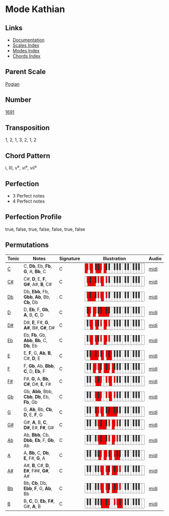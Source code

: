 # Mode Kathian

## Links

- [Documentation](README.md)
- [Scales Index](Scales.md)
- [Modes Index](Modes.md)
- [Chords Index](Chords.md)

## Parent Scale

[Pogian](ScalePogian.md)

## Number

[1691](https://ianring.com/musictheory/scales/1691)

## Transposition

1, 2, 1, 3, 2, 1, 2

## Chord Pattern

i, III, v⁰, vi⁰, vii⁰

## Perfection

- 3 Perfect notes
- 4 Perfect notes

## Perfection Profile

true, false, true, false, false, true, false

## Permutations

| Tonic | Notes | Signature | Illustration | Audio |
|-------|-------|-----------|--------------|-------|
| [C](ModeCNaturalKathian.md) | C, **Db**, Eb, **Fb**, **G**, A, **Bb**, C | C | ![CNaturalKathian](ModeCNaturalKathian.png) | [midi](https://github.com/edipermadi/music/blob/main/docs/ModeCNaturalKathian.mid?raw=true) |
| [C#](ModeCSharpKathian.md) | C#, **D**, E, **F**, **G#**, A#, **B**, C# | C | ![CSharpKathian](ModeCSharpKathian.png) | [midi](https://github.com/edipermadi/music/blob/main/docs/ModeCSharpKathian.mid?raw=true) |
| [Db](ModeDFlatKathian.md) | Db, **Ebb**, Fb, **Gbb**, **Ab**, Bb, **Cb**, Db | C | ![DFlatKathian](ModeDFlatKathian.png) | [midi](https://github.com/edipermadi/music/blob/main/docs/ModeDFlatKathian.mid?raw=true) |
| [D](ModeDNaturalKathian.md) | D, **Eb**, F, **Gb**, **A**, B, **C**, D | C | ![DNaturalKathian](ModeDNaturalKathian.png) | [midi](https://github.com/edipermadi/music/blob/main/docs/ModeDNaturalKathian.mid?raw=true) |
| [D#](ModeDSharpKathian.md) | D#, **E**, F#, **G**, **A#**, B#, **C#**, D# | C | ![DSharpKathian](ModeDSharpKathian.png) | [midi](https://github.com/edipermadi/music/blob/main/docs/ModeDSharpKathian.mid?raw=true) |
| [Eb](ModeEFlatKathian.md) | Eb, **Fb**, Gb, **Abb**, **Bb**, C, **Db**, Eb | C | ![EFlatKathian](ModeEFlatKathian.png) | [midi](https://github.com/edipermadi/music/blob/main/docs/ModeEFlatKathian.mid?raw=true) |
| [E](ModeENaturalKathian.md) | E, **F**, G, **Ab**, **B**, C#, **D**, E | C | ![ENaturalKathian](ModeENaturalKathian.png) | [midi](https://github.com/edipermadi/music/blob/main/docs/ModeENaturalKathian.mid?raw=true) |
| [F](ModeFNaturalKathian.md) | F, **Gb**, Ab, **Bbb**, **C**, D, **Eb**, F | C | ![FNaturalKathian](ModeFNaturalKathian.png) | [midi](https://github.com/edipermadi/music/blob/main/docs/ModeFNaturalKathian.mid?raw=true) |
| [F#](ModeFSharpKathian.md) | F#, **G**, A, **Bb**, **C#**, D#, **E**, F# | C | ![FSharpKathian](ModeFSharpKathian.png) | [midi](https://github.com/edipermadi/music/blob/main/docs/ModeFSharpKathian.mid?raw=true) |
| [Gb](ModeGFlatKathian.md) | Gb, **Abb**, Bbb, **Cbb**, **Db**, Eb, **Fb**, Gb | C | ![GFlatKathian](ModeGFlatKathian.png) | [midi](https://github.com/edipermadi/music/blob/main/docs/ModeGFlatKathian.mid?raw=true) |
| [G](ModeGNaturalKathian.md) | G, **Ab**, Bb, **Cb**, **D**, E, **F**, G | C | ![GNaturalKathian](ModeGNaturalKathian.png) | [midi](https://github.com/edipermadi/music/blob/main/docs/ModeGNaturalKathian.mid?raw=true) |
| [G#](ModeGSharpKathian.md) | G#, **A**, B, **C**, **D#**, E#, **F#**, G# | C | ![GSharpKathian](ModeGSharpKathian.png) | [midi](https://github.com/edipermadi/music/blob/main/docs/ModeGSharpKathian.mid?raw=true) |
| [Ab](ModeAFlatKathian.md) | Ab, **Bbb**, Cb, **Dbb**, **Eb**, F, **Gb**, Ab | C | ![AFlatKathian](ModeAFlatKathian.png) | [midi](https://github.com/edipermadi/music/blob/main/docs/ModeAFlatKathian.mid?raw=true) |
| [A](ModeANaturalKathian.md) | A, **Bb**, C, **Db**, **E**, F#, **G**, A | C | ![ANaturalKathian](ModeANaturalKathian.png) | [midi](https://github.com/edipermadi/music/blob/main/docs/ModeANaturalKathian.mid?raw=true) |
| [A#](ModeASharpKathian.md) | A#, **B**, C#, **D**, **E#**, F##, **G#**, A# | C | ![ASharpKathian](ModeASharpKathian.png) | [midi](https://github.com/edipermadi/music/blob/main/docs/ModeASharpKathian.mid?raw=true) |
| [Bb](ModeBFlatKathian.md) | Bb, **Cb**, Db, **Ebb**, **F**, G, **Ab**, Bb | C | ![BFlatKathian](ModeBFlatKathian.png) | [midi](https://github.com/edipermadi/music/blob/main/docs/ModeBFlatKathian.mid?raw=true) |
| [B](ModeBNaturalKathian.md) | B, **C**, D, **Eb**, **F#**, G#, **A**, B | C | ![BNaturalKathian](ModeBNaturalKathian.png) | [midi](https://github.com/edipermadi/music/blob/main/docs/ModeBNaturalKathian.mid?raw=true) |
